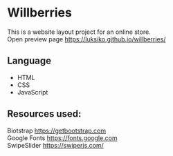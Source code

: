 # Willberries
This is a website layout project for an online store.<br>
Open preview page
https://luksiko.github.io/willberries/

## Language 
- HTML
- CSS
- JavaScript

## Resources used: <br>
Biotstrap https://getbootstrap.com <br>
Google Fonts https://fonts.google.com <br>
SwipeSlider https://swiperjs.com/
